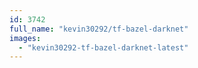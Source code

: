```yaml
---
id: 3742
full_name: "kevin30292/tf-bazel-darknet"
images: 
  - "kevin30292-tf-bazel-darknet-latest"
---
```

